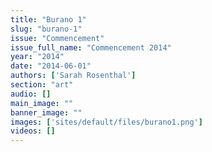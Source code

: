 ```yaml
---
title: "Burano 1"
slug: "burano-1"
issue: "Commencement"
issue_full_name: "Commencement 2014"
year: "2014"
date: "2014-06-01"
authors: ['Sarah Rosenthal']
section: "art"
audio: []
main_image: ""
banner_image: ""
images: ['sites/default/files/burano1.png']
videos: []
---
```


